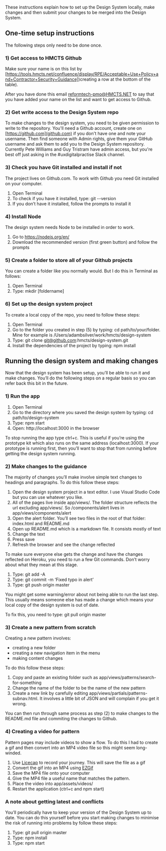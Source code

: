 These instructions explain how to set up the Design System locally, make changes and then submit your changes to be merged into the Design System.

## One-time setup instructions

The following steps only need to be done once.

### 1) Get access to HMCTS Github

Make sure your name is on this list by [https://tools.hmcts.net/confluence/display/RPE/Acceptable+Use+Policy+and+Contractor+Security+Guidance])creating a row at the bottom of the table).

After you have done this email reformtech-pmo@HMCTS.NET  to say that you have added your name on the list and want to get access to Github.

### 2) Get write access to the Design System repo

To make changes to the design system, you need to be given permission to write to the repository. 
You'll need a Github account, create one on [https://github.com](github.com) if you don't have one and note your username.
Then find someone with Admin rights, give them your GitHub username and ask them to add you to the Design System repository. Currently Pete Williams and Guy Tristram have admin access, but you're best off just asking in the #uxdigitalpractise Slack channel.


### 3) Check you have Git installed and install if not

The project lives on Github.com. To work with Github you need Git installed on your computer.

1. Open Terminal
2. To check if you have it installed, type: git --version
3. If you don’t have it installed, follow the prompts to install it



### 4) Install Node

The design system needs Node to be installed in order to work.

1. Go to https://nodejs.org/en/
2. Download the recommended version (first green button) and follow the prompts



### 5) Create a folder to store all of your Github projects

You can create a folder like you normally would. But I do this in Terminal as follows:

1. Open Terminal
2. Type: mkdir [foldername]

### 6) Set up the design system project

To create a local copy of the repo, you need to follow these steps:

1. Open Terminal
2. Go to the folder you created in step (5) by typing: cd path/to/your/folder. Mine for example is /Users/adambsilver/work/hmcts/design-system
3. Type: git clone git@github.com:hmcts/design-system.git
4. Install the dependencies of the project by typing: npm install

## Running the design system and making changes

Now that the design system has been setup, you’ll be able to run it and make changes. You’ll do the following steps on a regular basis so you can refer back this bit in the future.

### 1) Run the app

1. Open Terminal
2. Go to the directory where you saved the design system by typing: cd path/to/design-system
3. Type: npm start
4. Open: http://localhost:3000 in the browser

To stop running the app type ctrl+c. This is useful if you’re using the prototype kit which also runs on the same address (localhost:3000). If your prototype is running first, then you’ll want to stop that from running before getting the design system running.

### 2) Make changes to the guidance

The majority of changes you’ll make involve simple text changes to headings and paragraphs. To do this follow these steps:

1. Open the design system project in a text editor. I use Visual Studio Code but you can use whatever you like.
2. All of the pages live inside app/views/. The folder structure reflects the url excluding app/views/. So /components/alert lives in app/views/components/alert
3. Open the alert folder. You’ll see two files in the root of that folder: index.html and README.md
4. Open up README.md which is a markdown file. It consists mostly of text
5. Change the text
6. Press save
7. Refresh the browser and see the change reflected

To make sure everyone else gets the change and have the changes reflected on Heroku, you need to run a few Git commands. Don’t worry about what they mean at this stage.

1. Type: git add -A
2. Type: git commit -m ‘Fixed typo in alert’
3. Type: git push origin master

You might get some warning/error about not being able to run the last step. This usually means someone else has made a change which means your local copy of the design system is out of date.

To fix this, you need to type: git pull origin master

### 3) Create a new pattern from scratch
Creating a new pattern involves:
* creating a new folder
* creating a new navigation item in the menu
* making content changes

To do this follow these steps:

1. Copy and paste an existing folder such as app/views/patterns/search-for-something
2. Change the name of the folder to be the name of the new pattern
3. Create a new link by carefully editing app/views/partials/patterns-subnav.html. It involves a little bit of JSON and will complain if you get it wrong.

You can then run through same process as step (2) to make changes to the README.md file and commiting the changes to Github.

### 4) Creating a video for pattern

Pattern pages may include videos to show a flow. To do this I had to create a gif and then convert into an MP4 video file so this might seem long-winded.

1. Use [Licecap](https://www.cockos.com/licecap) to record your journey. This will save the file as a gif
2. Convert the gif into an MP4 using [EZGif](https://ezgif.com/gif-to-mp4)
3. Save the MP4 file onto your computer
4. Give the MP4 file a useful name that matches the pattern.
5. Place the video into app/assets/videos/
6. Restart the application (ctrl+c and npm start)

### A note about getting latest and conflicts

You’ll periodically have to keep your version of the Design System up to date. You can do this yourself before you start making changes to minimise the risk of running into problems by follow these steps:

1. Type: git pull origin master
2. Type: npm install
3. Type: npm start
